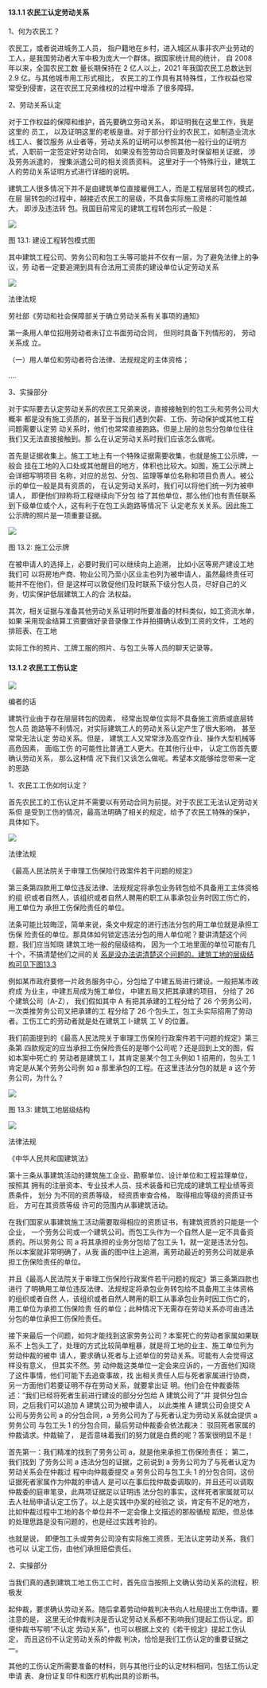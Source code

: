 #### 13.1.1 农民工认定劳动关系

1、何为农民工？

农民工，或者说进城务工人员， 指户籍地在乡村，进入城区从事非农产业劳动的工人，是我国劳动者大军中极为庞大一个群体。据国家统计局的统计， 自 2008 年以来，全国农民工数 量长期保持在 2 亿人以上，2021 年我国农民工总数达到 2.9 亿。与其他城市用工形式相比， 农民工的工作具有其特殊性，工作权益也常常受到侵害，这在农民工兄弟维权的过程中增添 了很多障碍。

2、劳动关系认定

对于工作权益的保障和维护，首先要确立劳动关系， 即证明我在这里工作，我是这里的 员工， 以及证明这里的老板是谁。对于部分行业的农民工，如制造业流水线工人、餐饮服务 从业者等，劳动关系的证明可以参照其他一般行业的证明方式，入职前一定签定好劳动合同， 如果没有签劳动合同要及时保留相关证据， 涉及劳务派遣的， 搜集派遣公司的相关资质资料。 这里对于一个特殊行业，建筑工人的劳动关系证明方式进行详细的说明。

建筑工人很多情况下并不是由建筑单位直接雇佣工人，而是工程层层转包的模式，在层 层转包的过程中，越接近农民工的层级，不具备实际施工资格的可能性越大， 即涉及违法转 包。我国目前常见的建筑工程转包形式一般是：

![](</@img/img_ 72.jpeg>)

图 13.1: 建设工程转包模式图

其中建筑工程公司、劳务公司和包工头等可能并不仅有一层，为了避免法律上的争议，劳 动者一定要追溯到具有合法用工资质的建设单位认定劳动关系

![](</@img/img_ 1085.png>)

法律法规

劳社部《劳动和社会保障部关于确立劳动关系有关事项的通知》

第一条用人单位招用劳动者未订立书面劳动合同， 但同时具备下列情形的， 劳动关系成 立。

（一）用人单位和劳动者符合法律、法规规定的主体资格；

....

3、实操部分

对于实际要去认定劳动关系的农民工兄弟来说，直接接触到的包工头和劳务公司大概率 都是没有施工资质的，甚至于当我们遇到欠薪、工伤、劳动保护或其他工程问题需要认定劳 动关系时，他们也常常直接跑路。但是上层的总包分包单位往往我们又无法直接接触到。那 么在认定劳动关系时我们应该怎么做呢。

首先是证据收集上。施工工地上有一个特殊证据需要收集，也就是施工公示牌，一般会 挂在工地的入口处或其他醒目的地方，体积也比较大。如图，施工公示牌上会详细写明项目 名称，对应的总包、分包、监理等单位名称和项目负责人。被公示的单位一般是具有资质的， 在认定劳动关系时，我们可以将他们统一列为被申请人， 即便他们辩称将工程继续向下分包 给了其他单位，那么他们也有责任联系到下级单位或个人，这有利于在包工头跑路等情况下 认定老东关关系。因此施工公示牌的照片是一项重要证据。

![](</@img/img_ 73.jpeg>)

图 13.2: 施工公示牌

在被申请人的选择上，必要时我们可以继续向上追溯， 比如小区等房产建设工地我们可 以将房地产商、物业公司乃至小区业主也列为被申请人，虽然最终责任可能并不在他们，但 是这样可以敦促他们及时联系下级分包人员，尽好自己的义务，切实保护低层建筑工人的合 法权益。

其次，相关证据与准备其他劳动关系证明时所要准备的材料类似，如工资流水单，如果 采用现金结算工资要做好录音录像工作并拍摄确认收到工资的文件，工地的排班表、在工地

实际工作的照片、工牌工服的照片、与包工头等人员的聊天记录等。

#### 13.1.2 农民工工伤认定

![](</@img/img_ 1086.png>)

编者的话

建筑行业由于存在层层转包的因素， 经常出现单位实际不具备施工资质或底层转包人员 跑路等不利情况，对实际建筑工人的劳动关系认定产生了很大影响， 甚至常常无法认定 劳动关系。但是， 建筑工人又常常涉及高空作业、操作大型机械等高危因素， 面临工伤 的可能性比普通工人更大。在其他行业中， 认定工伤首先要确认劳动关系， 那么这种情 况下我们又该怎么做呢。希望本文能够给您带来一定的思路

1、农民工工伤如何认定？

首先农民工的工伤认定并不需要以有劳动合同为前提。对于农民工无法认定劳动关系但 是受到工伤的情况，最高法明确了相关的规定，给予了农民工特殊的保护，具体如下。

![](</@img/img_ 1087.png>)

法律法规

《最高人民法院关于审理工伤保险行政案件若干问题的规定》

第三条第四款用工单位违反法律、法规规定将承包业务转包给不具备用工主体资格的组 织或者自然人，该组织或者自然人聘用的职工从事承包业务时因工伤亡的， 用工单位为 承担工伤保险责任的单位。

法条可能比较晦涩，简单来说，条文中规定的进行违法分包的用工单位就是承担工伤保 险责任的单位。那具体如何锁定违法分包的用人单位呢？要讲清楚这个问题，我们应当知晓 建筑工地一般的层级结构， 因为一个工地里面的单位可能有几十个，不搞清楚他们之间的关 [系是没办法讲清楚这个问题的。建筑工地的层级结构可见下图13.3](#bookmark589)

例如某市政府要修一片政务服务中心，分包给了中建五局进行建设。一般把某市政府成 为业主，中建五局成为施工单位， 中建五局又把其承建的项目， 分给了 26 个建筑公司（A-Z）， 我们假如其中 A 有把其承建的工程分给了 26 个劳务公司，一次类推劳务公司又把承建的工 程分给了 26 个包头工，包工头实际招用了劳动者。工伤工亡的劳动者就是处在建筑工 I-建筑 工 V 的位置。

我们前面提到的《最高人民法院关于审理工伤保险行政案件若干问题的规定》第三条第 四款规定的应当承担工伤保险责任的是哪个公司呢？还是回到上文的图，假如本案中死亡的 劳动者是建筑工 I，其肯定是某个包工头例如 1 招用的，包头工 1 肯定是从某个劳务公司例 如 a 那里承包的工程。在这里违法分包的就是 a 这个劳务公司，为什么？

![](</@img/img_ 1088.png>)

图 13.3: 建筑工地层级结构

![](</@img/img_ 1089.png>)

法律法规

《中华人民共和国建筑法》

第十三条从事建筑活动的建筑施工企业、勘察单位、设计单位和工程监理单位， 按照其 拥有的注册资本、专业技术人员、技术装备和已完成的建筑工程业绩等资质条件， 划分 为不同的资质等级， 经资质审查合格， 取得相应等级的资质证书后， 方可在其资质等级 许可的范围内从事建筑活动。

在我们国家从事建筑施工活动需要取得相应的资质证书，有建筑资质的只能是一个企业， 一个劳务公司或一个建筑公司。而包工头作为一个自然人是一定不具备资质的。所以劳务公 司 a 将其承担的业务分包给了包工头 1，就一定是违法分包。所以本案就非常明确了，从我 画的图中往上追溯，离劳动最近的劳务公司就是承担工伤保险责任的单位。

并且《最高人民法院关于审理工伤保险行政案件若干问题的规定》第三条第四款也进行 了明确用工单位违反法律、法规规定将承包业务转包给不具备用工主体资格的组织或者自然 人，该组织或者自然人聘用的职工从事承包业务时因工伤亡的，用工单位为承担工伤保险责 任的单位；此种情况下无需存在劳动关系亦可由违法分包的单位承担工伤保险责任。

接下来最后一个问题，如何才能找到这家劳务公司？本案死亡的劳动者家属如果联系不 上包头工了，处理的方式比较简单粗暴，就是将工地的业主、施工单位列为劳动仲裁的被申 请人，要求确认死者与上述单位的劳动关系。可能有人会觉得这样没有意义， 但其实不然。劳 动仲裁这类单位一定会来应诉的，一方面他们知晓了这件事情，他们可能下去追查事故，找 出相关责任人后与死者家属进行协商，另一方面他们若要证明不存在劳动关系，就要拿出证 明。他们会在仲裁委陈述：“我们已经将死者生前进行建设的部分分包给 A 建筑公司了”并 提供分包合同，之后我们可以追加 A 建筑公司为被申请人， 以此类推 A 建筑公司会提交 A 公司与劳务公司 a 的分包合同，a 劳务公司为了与死者认定为劳动关系就会提供 a 劳务公司 与包工头 1 的分包合同，最后劳动仲裁委会依法裁决： 驳回死者家属的仲裁请求。仲裁输了， 是否意味着我们的努力就是白费的呢？答案很明显不是！

首先第一：我们精准的找到了劳务公司 a，就是他来承担工伤保险责任； 第二，我们找到 了劳务公司 a 违法分包的证据，之前说到 a 劳务公司为了与死者认定为劳动关系会在仲裁过 程中向仲裁委提交 a 劳务公司与包工头 1 的分包合同，这份证据死者家属作为仲裁的申请人 是可以在事后找仲裁委调取的，并且还可以调取仲裁委的庭审笔录，此两项证据足以证明违 法分包的事实，这样死者家属就可以去人社局申请认定工伤了。以上是实践中办案的经验之 谈，肯定有不足的地方， 比如仲裁过程中工地的各个单位并不一定会像上文描述的那般循规 蹈矩，但总体的处理思路是没有问题的，也是经过实践考验的。

也就是说， 即便包工头或劳务公司没有实际施工资质，无法认定劳动关系，我们也可以 认定工伤，由他们承担赔偿责任。

2、实操部分

当我们真的遇到建筑工地工伤工亡时，首先应当按照上文确认劳动关系的流程，积极发

起仲裁，要求确认劳动关系。随后拿着劳动仲裁判决书向人社局提出工伤申请。要注意的是， 这里无论仲裁判决是否认定劳动关系都不影响我们提起工伤认定。即便仲裁书写明“不认定 劳动关系”，也可以根据上文的《若干规定》提起工伤认定， 而且这份不认定劳动关系的仲裁 判决，恰恰是我们工伤认定的重要证据之一。

其他的工伤认定所需要准备的材料，则与其他行业的认定材料相同，包括工伤认定申请 表、身份证复印件和医疗机构出具的诊断书。